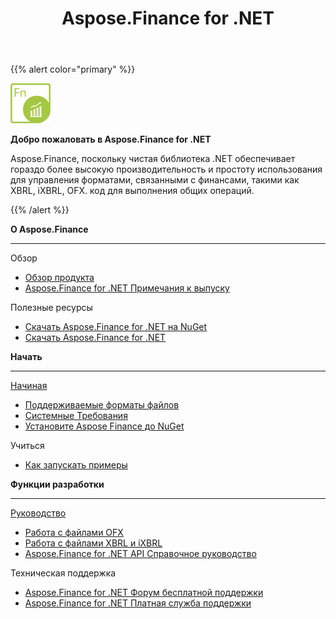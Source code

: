 ﻿---
title: Aspose.Finance for .NET
linktitle: Aspose.Finance for .NET
keywords: finance,xbrl,ixbrl,ofx,.net,dotnet,C#
description: Он обеспечивает гораздо лучшую производительность и простоту использования для управления форматами, связанными с финансами, такими как XBRL, iXBRL, OFX с использованием C#.
type: docs
weight: 10
url: /ru/net/
is_root: true
aliases:
  - /net/working-with-aspose-finance/
---
{{% alert color="primary" %}}

<img src="home_1.png" style="width:64px;height:64px;" alt="Aspose.Finance for .NET Product Logo" />

**Добро пожаловать в Aspose.Finance for .NET**

Aspose.Finance, поскольку чистая библиотека .NET обеспечивает гораздо более высокую производительность и простоту использования для управления форматами, связанными с финансами, такими как XBRL, iXBRL, OFX. код для выполнения общих операций.

{{% /alert %}}

<div class="row">
	<div class="col-md-4">
		<p><b>О Aspose.Finance</b></p>
			<hr><p>Обзор</p></hr>
			<ul>
				<li><a href="/finance/ru/net/product-overview/">Обзор продукта</a></li>
			  <li><a href="https://releases.aspose.com/ru/finance/net/release-notes/">Aspose.Finance for .NET Примечания к выпуску</a></li>
			</ul>            
	        <p>Полезные ресурсы</p>
			<ul>
				<li><a href="https://www.nuget.org/packages/Aspose.Finance/">Скачать Aspose.Finance for .NET на NuGet</a></li>
				<li><a href="https://downloads.aspose.com/finance/net">Скачать Aspose.Finance for .NET</a></li>
			</ul>
	</div>
	<div class="col-md-4">
		<p><b>Начать</b></p>
			<hr><p><a href="/finance/ru/net/getting-started/">Начиная</a></p></hr>
			<ul>
				<li><a href="/finance/ru/net/supported-file-formats/">Поддерживаемые форматы файлов</a></li>
				<li><a href="/finance/ru/net/system-requirements/">Системные Требования</a></li>
				<li><a href="/finance/ru/net/installation/">Установите Aspose Finance до NuGet</a></li>
			</ul>
			<p>Учиться</p>
			<ul>
				<li><a href="/finance/ru/net/how-to-run-the-examples/">Как запускать примеры</a></li>
			</ul>
	</div>
	<div class="col-md-4">
		<p><b>Функции разработки</b></p>
			<hr><p><a href="/finance/ru/net/developer-guide/">Руководство</a></p></hr>
			<ul>
				<li><a href="/finance/ru/net/working-with-ofx-files/">Работа с файлами OFX</a></li>
				<li><a href="/finance/ru/net/working-with-xbrl-and-ixbrl-files/">Работа с файлами XBRL и iXBRL</a></li>
				<li><a href="https://reference.aspose.com/finance/net">Aspose.Finance for .NET API Справочное руководство</a></li>
			</ul>
			<p>Техническая поддержка</p>
			<ul>
				<li><a href="https://forum.aspose.com/c/finance/43">Aspose.Finance for .NET Форум бесплатной поддержки</a></li>
				<li><a href="https://helpdesk.aspose.com/">Aspose.Finance for .NET Платная служба поддержки</a></li>
			</ul>
	</div>
</div>
